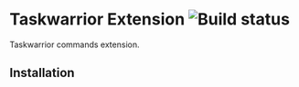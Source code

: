 # Taskwarrior Extension ![Build status](https://img.shields.io/github/workflow/status/likipiki/taskwarriorExtension/build)


Taskwarrior commands extension.

## Installation

```bash

```
